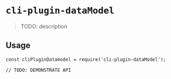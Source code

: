 # `cli-plugin-dataModel`

> TODO: description

## Usage

```
const cliPluginDatamodel = require('cli-plugin-dataModel');

// TODO: DEMONSTRATE API
```
